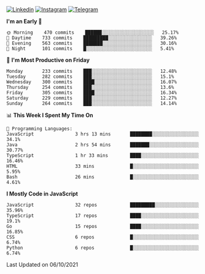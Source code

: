 [![Linkedin](https://img.shields.io/badge/-Archie-blue?style=flat-square&labelColor=gray&logo=Linkedin&logoColor=white&link=https://www.linkedin.com/in/archisdi)](https://www.linkedin.com/in/archisdi)
[![Instagram](https://img.shields.io/badge/-@archisdi-orange?style=flat-square&labelColor=gray&logo=Instagram&logoColor=white&link=https://www.instagram.com/archisdi)](https://www.instagram.com/archisdi)
[![Telegram](https://img.shields.io/badge/-aai-informational?style=flat-square&labelColor=gray&logo=telegram&logoColor=white&link=https://t.me/archisdi)](https://t.me/archisdi)

<!--START_SECTION:waka-->
**I'm an Early 🐤** 

```text
🌞 Morning    470 commits    ██████░░░░░░░░░░░░░░░░░░░   25.17% 
🌆 Daytime    733 commits    █████████░░░░░░░░░░░░░░░░   39.26% 
🌃 Evening    563 commits    ███████░░░░░░░░░░░░░░░░░░   30.16% 
🌙 Night      101 commits    █░░░░░░░░░░░░░░░░░░░░░░░░   5.41%

```
📅 **I'm Most Productive on Friday** 

```text
Monday       233 commits    ███░░░░░░░░░░░░░░░░░░░░░░   12.48% 
Tuesday      282 commits    ███░░░░░░░░░░░░░░░░░░░░░░   15.1% 
Wednesday    300 commits    ████░░░░░░░░░░░░░░░░░░░░░   16.07% 
Thursday     254 commits    ███░░░░░░░░░░░░░░░░░░░░░░   13.6% 
Friday       305 commits    ████░░░░░░░░░░░░░░░░░░░░░   16.34% 
Saturday     229 commits    ███░░░░░░░░░░░░░░░░░░░░░░   12.27% 
Sunday       264 commits    ███░░░░░░░░░░░░░░░░░░░░░░   14.14%

```


📊 **This Week I Spent My Time On** 

```text
💬 Programming Languages: 
JavaScript               3 hrs 13 mins       ████████░░░░░░░░░░░░░░░░░   34.1% 
Java                     2 hrs 54 mins       ███████░░░░░░░░░░░░░░░░░░   30.77% 
TypeScript               1 hr 33 mins        ████░░░░░░░░░░░░░░░░░░░░░   16.46% 
HTML                     33 mins             █░░░░░░░░░░░░░░░░░░░░░░░░   5.95% 
Bash                     26 mins             █░░░░░░░░░░░░░░░░░░░░░░░░   4.61%

```

**I Mostly Code in JavaScript** 

```text
JavaScript               32 repos            █████████░░░░░░░░░░░░░░░░   35.96% 
TypeScript               17 repos            ████░░░░░░░░░░░░░░░░░░░░░   19.1% 
Go                       15 repos            ████░░░░░░░░░░░░░░░░░░░░░   16.85% 
CSS                      6 repos             █░░░░░░░░░░░░░░░░░░░░░░░░   6.74% 
Python                   6 repos             █░░░░░░░░░░░░░░░░░░░░░░░░   6.74%

```



 Last Updated on 06/10/2021
<!--END_SECTION:waka-->